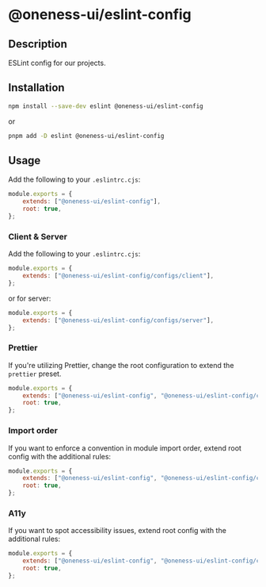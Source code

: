 # @oneness-ui/eslint-config
## Description

ESLint config for our projects.

## Installation

```bash
npm install --save-dev eslint @oneness-ui/eslint-config
```
or
```bash
pnpm add -D eslint @oneness-ui/eslint-config
```

## Usage

Add the following to your `.eslintrc.cjs`:

```cjs
module.exports = {
    extends: ["@oneness-ui/eslint-config"],
    root: true,
};
```

### Client & Server

Add the following to your `.eslintrc.cjs`:

```cjs
module.exports = {
    extends: ["@oneness-ui/eslint-config/configs/client"],
};
```

or for server:

```cjs
module.exports = {
    extends: ["@oneness-ui/eslint-config/configs/server"],
};
```

### Prettier

If you're utilizing Prettier, change the root configuration to extend the `prettier` preset.

```cjs
module.exports = {
    extends: ["@oneness-ui/eslint-config", "@oneness-ui/eslint-config/configs/prettier"],
    root: true,
};
```

### Import order

If you want to enforce a convention in module import order, extend root config with the additional rules:

```cjs
module.exports = {
    extends: ["@oneness-ui/eslint-config", "@oneness-ui/eslint-config/configs/import"],
    root: true,
};
```

### A11y

If you want to spot accessibility issues, extend root config with the additional rules:

```cjs
module.exports = {
    extends: ["@oneness-ui/eslint-config", "@oneness-ui/eslint-config/configs/a11y"],
    root: true,
};
```
